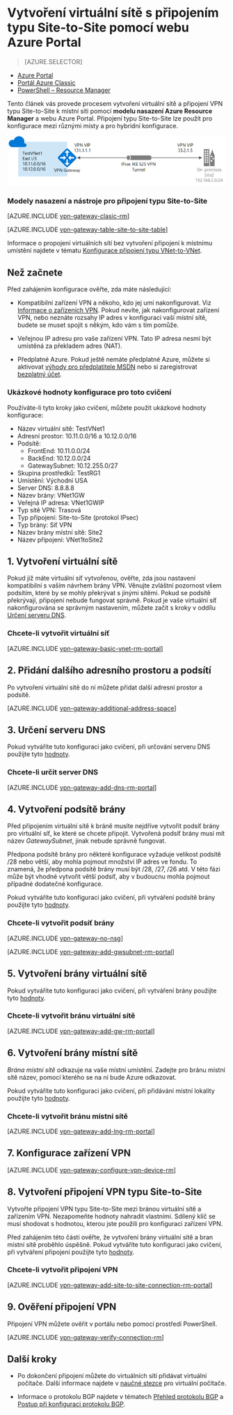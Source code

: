 <properties
   pageTitle="Vytvoření virtuální sítě s připojením VPN typu Site-to-Site pomocí Azure Resource Manageru a webu Azure Portal | Microsoft Azure"
   description="Postup při vytváření virtuální sítě pomocí modelu nasazení Resource Manageru a jejím propojení s vaší místní sítí pomocí připojení S2S brány VPN."
   services="vpn-gateway"
   documentationCenter="na"
   authors="cherylmc"
   manager="carmonm"
   editor=""
   tags="azure-resource-manager"/>

<tags
   ms.service="vpn-gateway"
   ms.devlang="na"
   ms.topic="hero-article"
   ms.tgt_pltfrm="na"
   ms.workload="infrastructure-services"
   ms.date="08/31/2016"
   ms.author="cherylmc"/>

# Vytvoření virtuální sítě s připojením typu Site-to-Site pomocí webu Azure Portal

> [AZURE.SELECTOR]
- [Azure Portal](vpn-gateway-howto-site-to-site-resource-manager-portal.md)
- [Portál Azure Classic](vpn-gateway-site-to-site-create.md)
- [PowerShell – Resource Manager](vpn-gateway-create-site-to-site-rm-powershell.md)


Tento článek vás provede procesem vytvoření virtuální sítě a připojení VPN typu Site-to-Site k místní síti pomocí **modelu nasazení Azure Resource Manager** a webu Azure Portal. Připojení typu Site-to-Site lze použít pro konfigurace mezi různými místy a pro hybridní konfigurace.

![Diagram](./media/vpn-gateway-howto-site-to-site-resource-manager-portal/s2srmportal.png)



### Modely nasazení a nástroje pro připojení typu Site-to-Site

[AZURE.INCLUDE [vpn-gateway-clasic-rm](../../includes/vpn-gateway-classic-rm-include.md)] 

[AZURE.INCLUDE [vpn-gateway-table-site-to-site-table](../../includes/vpn-gateway-table-site-to-site-include.md)] 

Informace o propojení virtuálních sítí bez vytvoření připojení k místnímu umístění najdete v tématu [Konfigurace připojení typu VNet-to-VNet](vpn-gateway-vnet-vnet-rm-ps.md).

## Než začnete

Před zahájením konfigurace ověřte, zda máte následující:

- Kompatibilní zařízení VPN a někoho, kdo jej umí nakonfigurovat. Viz [Informace o zařízeních VPN](vpn-gateway-about-vpn-devices.md). Pokud nevíte, jak nakonfigurovat zařízení VPN, nebo neznáte rozsahy IP adres v konfiguraci vaší místní sítě, budete se muset spojit s někým, kdo vám s tím pomůže.

- Veřejnou IP adresu pro vaše zařízení VPN. Tato IP adresa nesmí být umístěná za překladem adres (NAT).
    
- Předplatné Azure. Pokud ještě nemáte předplatné Azure, můžete si aktivovat [výhody pro předplatitele MSDN](http://azure.microsoft.com/pricing/member-offers/msdn-benefits-details/) nebo si zaregistrovat [bezplatný účet](http://azure.microsoft.com/pricing/free-trial/).

### <a name="values"></a>Ukázkové hodnoty konfigurace pro toto cvičení


Používáte-li tyto kroky jako cvičení, můžete použít ukázkové hodnoty konfigurace:

- Název virtuální sítě: TestVNet1
- Adresní prostor: 10.11.0.0/16 a 10.12.0.0/16
- Podsítě: 
    - FrontEnd: 10.11.0.0/24
    - BackEnd: 10.12.0.0/24
    - GatewaySubnet: 10.12.255.0/27
- Skupina prostředků: TestRG1
- Umístění: Východní USA
- Server DNS: 8.8.8.8
- Název brány: VNet1GW
- Veřejná IP adresa: VNet1GWIP
- Typ sítě VPN: Trasová
- Typ připojení: Site-to-Site (protokol IPsec)
- Typ brány: Síť VPN
- Název brány místní sítě: Site2
- Název připojení: VNet1toSite2



## 1. Vytvoření virtuální sítě 

Pokud již máte virtuální síť vytvořenou, ověřte, zda jsou nastavení kompatibilní s vaším návrhem brány VPN. Věnujte zvláštní pozornost všem podsítím, které by se mohly překrývat s jinými sítěmi. Pokud se podsítě překrývají, připojení nebude fungovat správně. Pokud je vaše virtuální síť nakonfigurována se správným nastavením, můžete začít s kroky v oddílu [Určení serveru DNS](#dns).

### Chcete-li vytvořit virtuální síť

[AZURE.INCLUDE [vpn-gateway-basic-vnet-rm-portal](../../includes/vpn-gateway-basic-vnet-rm-portal-include.md)]  

## 2. Přidání dalšího adresního prostoru a podsítí

Po vytvoření virtuální sítě do ní můžete přidat další adresní prostor a podsítě.

[AZURE.INCLUDE [vpn-gateway-additional-address-space](../../includes/vpn-gateway-additional-address-space-include.md)] 

## <a name="dns"></a>3. Určení serveru DNS

Pokud vytváříte tuto konfiguraci jako cvičení, při určování serveru DNS použijte tyto [hodnoty](#values).

### Chcete-li určit server DNS

[AZURE.INCLUDE [vpn-gateway-add-dns-rm-portal](../../includes/vpn-gateway-add-dns-rm-portal-include.md)]

## 4. Vytvoření podsítě brány

Před připojením virtuální sítě k bráně musíte nejdříve vytvořit podsíť brány pro virtuální síť, ke které se chcete připojit. Vytvořená podsíť brány musí mít název *GatewaySubnet*, jinak nebude správně fungovat. 

Předpona podsítě brány pro některé konfigurace vyžaduje velikost podsítě /28 nebo větší, aby mohla pojmout množství IP adres ve fondu. To znamená, že předpona podsítě brány musí být /28, /27, /26 atd. V této fázi může být vhodné vytvořit větší podsíť, aby v budoucnu mohla pojmout případné dodatečné konfigurace.

Pokud vytváříte tuto konfiguraci jako cvičení, při vytváření podsítě brány použijte tyto [hodnoty](#values).

### Chcete-li vytvořit podsíť brány

[AZURE.INCLUDE [vpn-gateway-no-nsg](../../includes/vpn-gateway-no-nsg-include.md)] 

[AZURE.INCLUDE [vpn-gateway-add-gwsubnet-rm-portal](../../includes/vpn-gateway-add-gwsubnet-rm-portal-include.md)]

## 5. Vytvoření brány virtuální sítě

Pokud vytváříte tuto konfiguraci jako cvičení, při vytváření brány použijte tyto [hodnoty](#values).

### Chcete-li vytvořit bránu virtuální sítě

[AZURE.INCLUDE [vpn-gateway-add-gw-rm-portal](../../includes/vpn-gateway-add-gw-rm-portal-include.md)]

## 6. Vytvoření brány místní sítě

*Brána místní sítě* odkazuje na vaše místní umístění. Zadejte pro bránu místní sítě název, pomocí kterého se na ni bude Azure odkazovat. 

Pokud vytváříte tuto konfiguraci jako cvičení, při přidávání místní lokality použijte tyto [hodnoty](#values).

### Chcete-li vytvořit bránu místní sítě

[AZURE.INCLUDE [vpn-gateway-add-lng-rm-portal](../../includes/vpn-gateway-add-lng-rm-portal-include.md)]

## 7. Konfigurace zařízení VPN

[AZURE.INCLUDE [vpn-gateway-configure-vpn-device-rm](../../includes/vpn-gateway-configure-vpn-device-rm-include.md)]

## 8. Vytvoření připojení VPN typu Site-to-Site

Vytvořte připojení VPN typu Site-to-Site mezi bránou virtuální sítě a zařízením VPN. Nezapomeňte hodnoty nahradit vlastními. Sdílený klíč se musí shodovat s hodnotou, kterou jste použili pro konfiguraci zařízení VPN. 

Před zahájením této části ověřte, že vytvoření brány virtuální sítě a bran místní sítě proběhlo úspěšně. Pokud vytváříte tuto konfiguraci jako cvičení, při vytváření připojení použijte tyto [hodnoty](#values).

### Chcete-li vytvořit připojení VPN


[AZURE.INCLUDE [vpn-gateway-add-site-to-site-connection-rm-portal](../../includes/vpn-gateway-add-site-to-site-connection-rm-portal-include.md)]

## 9. Ověření připojení VPN

Připojení VPN můžete ověřit v portálu nebo pomocí prostředí PowerShell.

[AZURE.INCLUDE [vpn-gateway-verify-connection-rm](../../includes/vpn-gateway-verify-connection-rm-include.md)]

## Další kroky

- Po dokončení připojení můžete do virtuálních sítí přidávat virtuální počítače. Další informace najdete v [naučné stezce](https://azure.microsoft.com/documentation/learning-paths/virtual-machines) pro virtuální počítače.

- Informace o protokolu BGP najdete v tématech [Přehled protokolu BGP](vpn-gateway-bgp-overview.md) a [Postup při konfiguraci protokolu BGP](vpn-gateway-bgp-resource-manager-ps.md).



<!--HONumber=ago16_HO5-->


